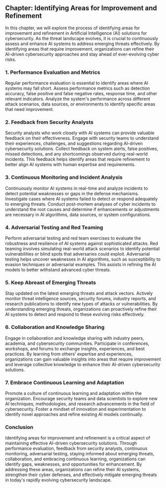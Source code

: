Chapter: Identifying Areas for Improvement and Refinement
---------------------------------------------------------

In this chapter, we will explore the process of identifying areas for improvement and refinement in Artificial Intelligence (AI) solutions for cybersecurity. As the threat landscape evolves, it is crucial to continuously assess and enhance AI systems to address emerging threats effectively. By identifying areas that require improvement, organizations can refine their AI-driven cybersecurity approaches and stay ahead of ever-evolving cyber risks.

### 1. Performance Evaluation and Metrics

Regular performance evaluation is essential to identify areas where AI systems may fall short. Assess performance metrics such as detection accuracy, false positive and false negative rates, response time, and other relevant indicators. Analyze the system's performance across different attack scenarios, data sources, or environments to identify specific areas that need improvement.

### 2. Feedback from Security Analysts

Security analysts who work closely with AI systems can provide valuable feedback on their effectiveness. Engage with security teams to understand their experiences, challenges, and suggestions regarding AI-driven cybersecurity solutions. Collect feedback on system alerts, false positives, missed detections, and any shortcomings observed during real-world incidents. This feedback helps identify areas that require refinement to better align AI systems with human expertise and requirements.

### 3. Continuous Monitoring and Incident Analysis

Continuously monitor AI systems in real-time and analyze incidents to detect potential weaknesses or gaps in the defense mechanisms. Investigate cases where AI systems failed to detect or respond adequately to emerging threats. Conduct post-mortem analyses of cyber incidents to understand the root causes and determine if enhancements or adjustments are necessary in AI algorithms, data sources, or system configurations.

### 4. Adversarial Testing and Red Teaming

Perform adversarial testing and red team exercises to evaluate the robustness and resilience of AI systems against sophisticated attacks. Red teaming involves simulating real-world attack scenarios to identify potential vulnerabilities or blind spots that adversaries could exploit. Adversarial testing helps uncover weaknesses in AI algorithms, such as susceptibility to evasion techniques or adversarial examples. This assists in refining the AI models to better withstand advanced cyber threats.

### 5. Keep Abreast of Emerging Threats

Stay updated on the latest emerging threats and attack vectors. Actively monitor threat intelligence sources, security forums, industry reports, and research publications to identify new types of attacks or vulnerabilities. By understanding emerging threats, organizations can proactively refine their AI systems to detect and respond to these evolving risks effectively.

### 6. Collaboration and Knowledge Sharing

Engage in collaboration and knowledge sharing with industry peers, academia, and cybersecurity communities. Participate in conferences, workshops, and forums to exchange insights, experiences, and best practices. By learning from others' expertise and experiences, organizations can gain valuable insights into areas that require improvement and leverage collective knowledge to enhance their AI-driven cybersecurity solutions.

### 7. Embrace Continuous Learning and Adaptation

Promote a culture of continuous learning and adaptation within the organization. Encourage security teams and data scientists to explore new AI techniques, methodologies, and research advancements in the field of cybersecurity. Foster a mindset of innovation and experimentation to identify novel approaches and refine existing AI models continually.

### Conclusion

Identifying areas for improvement and refinement is a critical aspect of maintaining effective AI-driven cybersecurity solutions. Through performance evaluation, feedback from security analysts, continuous monitoring, adversarial testing, staying informed about emerging threats, collaboration, and embracing continuous learning, organizations can identify gaps, weaknesses, and opportunities for enhancement. By addressing these areas, organizations can refine their AI systems, strengthen their cyber defenses, and effectively mitigate emerging threats in today's rapidly evolving cybersecurity landscape.

